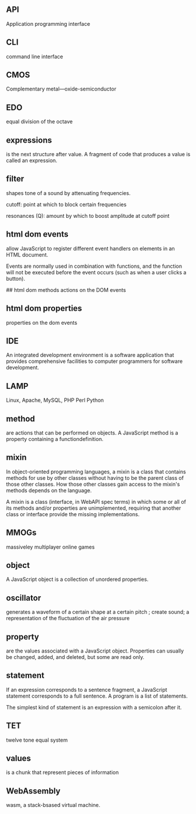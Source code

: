 ## API
Application programming interface

## CLI
command line interface

## CMOS
Complementary metal—oxide-semiconductor

## EDO
 equal division of the octave

## expressions
is the next structure after value. A fragment of code that produces a value is called an expression.

## filter
<p>shapes tone of a sound by attenuating frequencies.</p><p>cutoff: point at which to block certain frequencies</p><p>resonances (Q): amount by which to boost amplitude at cutoff point</p>

## html dom events
<p>allow JavaScript to register different event handlers on elements in an HTML document.</p><p>Events are normally used in combination with functions, and the function will not be executed before the event occurs (such as when a user clicks a button).</p>## html dom methods actions on the DOM events

## html dom properties
properties on the dom events

## IDE
An integrated development environment is a software application that provides comprehensive facilities to computer programmers for software development.

## LAMP
Linux, Apache, MySQL, PHP Perl Python

## method
are actions that can be performed on objects. A JavaScript method is a property containing a functiondefinition.

## mixin
<p>In object-oriented programming languages, a mixin is a class that contains methods for use by other classes without having to be the parent class of those other classes. How those other classes gain access to the mixin's methods depends on the language.</p><p>A mixin is a class (interface, in WebAPI spec terms) in which some or all of its methods and/or properties are unimplemented, requiring that another class or interface provide the missing implementations.</p>

## MMOGs
massiveley multiplayer online games

## object
A JavaScript object is a collection of unordered properties.

## oscillator
generates a waveform of a certain shape at a certain pitch ; create sound; a representation of the fluctuation of the air pressure

## property
are the values associated with a JavaScript object. Properties can usually be changed, added, and deleted, but some are read only.

## statement
<p>If an expression corresponds to a sentence fragment, a JavaScript statement corresponds to a full sentence. A program is a list of statements.</p><p>The simplest kind of statement is an expression with a semicolon after it.</p>

## TET
 twelve tone equal system

## values
is a chunk that represent pieces of information 

## WebAssembly
wasm, a stack-bsased virtual machine.
